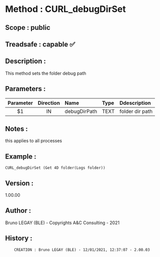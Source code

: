 ﻿# **Method :** CURL_debugDirSet## **Scope :** public## **Treadsafe :** capable ✅ ## **Description :** This method sets the folder debug path## **Parameters :** | Parameter | Direction | Name | Type | Ddescription | |:----:|:----:|:----|:----|:----| | $1 | IN | debugDirPath | TEXT | folder dir path | ## **Notes :** this applies to all processes## **Example :** ```CURL_debugDirSet (Get 4D folder(Logs folder))```## **Version :** 1.00.00## **Author :** Bruno LEGAY (BLE) - Copyrights A&C Consulting - 2021## **History :**          CREATION : Bruno LEGAY (BLE) - 12/01/2021, 12:37:07 - 2.00.03